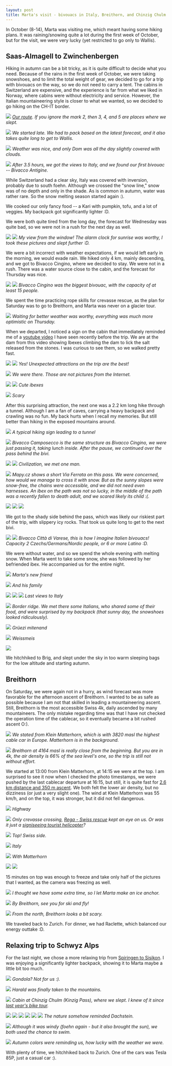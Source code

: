 ```yaml
---
layout: post
title: Marta's visit - bivouacs in Italy, Breithorn, and Chinzig Chulm
---
```


In October (8-14), Marta was visiting me, which meant having some hiking plans. It was raining/snowing quite a lot during the first week of October, but for the visit, we were very lucky (yet restricted to go only to Wallis).

## Saas-Almagell to Zwinchenbergen

Hiking in autumn can be a bit tricky, as it is quite difficult to decide what you need. Because of the rains in the first week of October, we were taking snowshoes, and to limit the total weight of gear, we decided to go for a trip with bivouacs on the way, so we do not need to carry a tent. The cabins in Switzerland are expensive, and the experience is far from what we liked in Norway, where cabins were without electricity and service. However, the Italian mountaineering style is closer to what we wanted, so we decided to go hiking on the CH-IT border.

![](https://lh3.googleusercontent.com/1fu2Q41zW15Tg_Z-RNE9D6rRPCNquvWJqvbsivNQbECxEl5QTzsp0GxQJp7eouWU-AAeOXybH-jsXKnK7v38Xby_N4ujyRumiTlCQFfhMW8ILIjVpt5NJWT-pwYv2c21Kt_dm5uwN70=w2384-h1341-no)
*[Our route](https://en.mapy.cz/s/nosutatega). If you ignore the mark 2, then 3, 4, and 5 are places where we slept.*

![](https://lh3.googleusercontent.com/wvAZrTtafczhhdw1giAb47maUVWK6ggmggb68ZMTJQx5RSWMB_Ip5BOFr4CJR_zBGAzob_zz0ZArgg-oZsY40Tjpg4b64Q-SLmUpfdWm1QAcjWN8E8DyOmHQvB86YrW2ofvcUBJB1k0=w2560-h854-no)
*We started late. We had to pack based on the latest forecast, and it also takes quite long to get to Wallis.*

![](https://lh3.googleusercontent.com/WDR92JPWiP72k6H_2ZaY7WgnFwNZ45n3NMtl489NAZDpA3P7alrobPOwTnLbCsrpjsP8bNoRxtUAMM39NKRp0_aDSZDNb67fAmqaZYm3dnlFukWNPGF0IozQiGimHPMeKA-Q8W3UfeM=w2560-h1440-no)
*Weather was nice, and only Dom was all the day slightly covered with clouds.*

![](https://lh3.googleusercontent.com/lWO_L63oY1hAB36f-LZ3Jc6HNJlr1315FZVrTETNKQWXTB417fRP-44XOVb-aR9YTsJMnSH5pYnFA-YeQym1uKKUjGse70mfPzP0T7CZP1BLRTSXwz5UvVu2O-Td8_hSGNo6xYgjYZ4=w2560-h949-no)
*After 3.5 hours, we got the views to Italy, and we found our first bivouac -- Bivacco Antigine.*

While Switzerland had a clear sky, Italy was covered with inversion, probably due to south foehn. Although we crossed the "snow line," snow was of no depth and only in the shade. As is common in autumn, water was rather rare. So the snow melting season started again :).

We cooked our only fancy food  -- a Kari with pumpkin, tofu, and a lot of veggies. My backpack got significantly lighter :D.

We were both quite tired from the long day, the forecast for Wednesday was quite bad, so we were not in a rush for the next day as well.

![](https://lh3.googleusercontent.com/9aOcpci11dFKw7hbiis7sOzbfFd_SHlUS27X_bpDVE-KKn2pJLY3UGjVrP_5n1e2IXXBQpm7pFSTPXr_H2-TDBmOqNlQ9d0Ms9EeieNHmstr7zN3Fh1ZdT43rRdLLRULZbaLDorr924=w2160-h1440-no)
![](https://lh3.googleusercontent.com/1cvyhJDV_Jc2S6_UaJt7WoKhEXKSdRuWEPVq1RV55kdWJJ2te0IalHYfdX3UVrdlV8LDjn30cCvICOszuUCweUcztZSCGIa6xqOVOPZ6J9xP_Gg-gTGoPD1KCb4m6ANzOmWUbK4CI7A=w2160-h1440-no)
*My view from the window! The alarm clock for sunrise was worthy, I took these pictures and slept further :D.*

We were a bit incorrect with weather expectations, if we would left early in the morning, we would evade rain. We hiked only 4 km, mainly descending, and we got to Bivacco Cingino, where we decided to stay. We were not in a rush. There was a water source close to the cabin, and the forecast for Thursday was nice.

![](https://lh3.googleusercontent.com/FwmjCKia28c_heksg8pKTMWTfdl8vboog5q-PDcKKRaO4r_-1zgrfbjlbabOWJPj6-S1ZgayQmYMlx7ZxIJp23vXdxYtxtl6P4Kt25PVRxlfRueJbC5jALvmZbpua6T9YkIlVKDWGtw=w2160-h1440-no)
![](https://lh3.googleusercontent.com/i1jDFKYovjNE7y4ZBCji1do0k2fS6I2302UwZH_7wIKFWb9ynD-M-1-BHdZspwO0pbKe41jCsAvtpyC_NV4x5Arp1AfhKiRInPdquij_F29OaP8BLbR7wHdQgkGdwg5H_VOTKOac1sw=w960-h1440-no)
*Bivacco Cingino was the biggest bivouac, with the capacity of at least 15 people.*

We spent the time practicing rope skills for crevasse rescue, as the plan for Saturday was to go to Breithorn, and Marta was never on a glacier tour.

![](https://lh3.googleusercontent.com/6qhvhQ_sdKFNGj_GqD0WPVIBz9JqUOt3qmjNhXKd46_Bu592wDw448BrDdQXGGesQ2PPoGD-jLr238tA4oBrKb4YJPjgRKARzpnEaMFa4KR5aQ19n5vyEYDdqyeZLpDA8cbe0kSkYio=w2160-h1440-no)
*Waiting for better weather was worthy, everything was much more optimistic on Thursday.*

When we departed, I noticed a sign on the cabin that immediately reminded me of a [youtube video](https://www.youtube.com/watch?v=RG9TMn1FJzc) I have seen recently before the trip. We are at the dam from this video showing Ibexes climbing the dam to lick the salt released from the stones. I was curious to see them, so we walked pretty fast.

![](https://lh3.googleusercontent.com/FWcIkGO5P5TyJvr5gk6WOnRBjHFvDQ3om3UuGuaiG61P6yy1g36LsE2aX_7fOUNTOnCaGDMtAQcpG0iMR_5E5V9mHZCUBtLm6dkBqHWVp35M-PmDkDSmTotiTagk1Ni209-CnUXBcBI=w2160-h1440-no)
![](https://lh3.googleusercontent.com/p9Ah80vqD4AtYao1Or_9biQ1SnaF4I1HVzssTOwWlCwPT0izztI_UaZ505hlax1LGcZWM0sRXSlH3A49S7WV6OezBcM9QY13SleMUSOMvHpk6nCSsVISiftqAMkzHy4mo8ePers_1zQ=w2160-h1440-no)
*Yes! Unexpected attractions on the trip are the best!*

![](https://lh3.googleusercontent.com/DKsUxBMgpoz7NmqwfDk4ioSjYlrTGk4AEU0PPvRWRmduQau4O5zPUOMcNB65Vi1JB1hMwNIj9jSJH-wxZ6UHEiNjaN47crGvmVzV2YEwBvXcFXzIrNnQawIIohViCqlYg2XbCE5mHS0=w2160-h1440-no)
*We were there. Those are not pictures from the Internet.*

![](https://lh3.googleusercontent.com/Dnwg3mJ3DFPsRNxrynzAUnnROX5H89WVXGM5cNQvZEEvYPRIzWud784KbAJTJukDbJSxG4eJRCx59IiVP5n_2ciuROFPeN406td-VhhlRQo1hbGK2h75o07LBldJPTepsCpszX9FJ54=w960-h1440-no)
![](https://lh3.googleusercontent.com/sNNeAGbpTevqvCm-FMhJ_J7Q4uTTcHW77k8zCMDD96n7uaW1N_sqIAPlE7Tl9WaNnk3lA3dPF2IGxP0tH3zpnUAe5cCzCfqezHwlNCY8YdT0tm_wbRQI53ViET97iJr-e6KJFGFwNbY=w2160-h1440-no)
*Cute ibexes*

![](https://lh3.googleusercontent.com/AVQgK4UPjG7XijiWJphBLoYEBL_RuN0F2NZ4Vb6YN0kSu3hgwlrCtqJuShyuR0zd6lEdMsSdPtZXOuSkyjHzx2RanMyxjI3NJZyWFh12epIkTjD3gWoVFB7AaGcasfmXRplzFU4xBWw=w2160-h1440-no)
*Scary*

After this surprising attraction, the next one was a 2.2 km long hike through a tunnel. Although I am a fan of caves, carrying a heavy backpack and crawling was no fun. My back hurts when I recall my memories. But still better than hiking in the exposed mountains around.

![](https://lh3.googleusercontent.com/ie42wwg_C7rCUraJE1ShKyKGMIySphryahJII0cl2b22TDU-QPBVdTqBVIzUB9-67nzDkGkLo130ruEwVo0ASsl78CWke78-siMx74QndIyKopg0X-h_mdBPuVqKkrglzJ1ht_YWfFo=w2160-h1440-no)
*A typical hiking sign leading to a tunnel*

![](https://lh3.googleusercontent.com/CXXSJ6WBUfGrpyfKwyPHHmH_GcJw1mQ8zH2PXIMaMKqnDufodwDvnHcAViX7hs_QrTD_faUE8bbwtZUzgn93RztsWKf6skQqjQWaxXItCKKH-lB0BG9Q64c9iowN6IGDsM7rSmsaCDA=w2160-h1440-no)
*Bivacco Camposecco is the same structure as Bivacco Cingino, we were just passing it, taking lunch inside. After the pause, we continued over the pass behind the bivi.*

![](https://lh3.googleusercontent.com/IzJ2iQBCjBL46TSR3HOTeVzm_uoruqi6HEboy3yi0msKKGb-KEdevqukzlXFxVlBD-kwV2Vnf-kKCUFjmM5iiKvW8RY1VvwT0iqLOLT0xalRVFTTe_GrcQdUKZ2cX9CRKuGRYV5047c=w2160-h1440-no)
![](https://lh3.googleusercontent.com/7SFHSvrJwkZzArOdtKbH9Twsw1bdtnfgOJvbElz3eMwCphcdjuQS_9ddQqNcsCqf8uMrO1sNDXOHv3kMjwbh6MD1eruRwE0PxRADkZgohw7B_B4bVDH8Zg3qJGLqO4ENxBwjQBOiLy0=w2160-h1440-no)
*Civilization, we met one man.*

![](https://lh3.googleusercontent.com/49wmMUIqa1pNLI0EV9_2-aTKMDTRm43lyo9920SEfY300fKuMSciVRWd9gPYPPR7Ggw_OUWZrcBb0AkTxmUXx8S7rRw5UbltLmzHwCSNhuqYS3ir_7W8jBPIoS_KpWY5qROE7efnM6A=w2160-h1440-no)
*Mapy.cz shows a short Via Ferrata on this pass. We were concerned, how would we manage to cross it with snow. But as the sunny slopes were snow-free, the chains were accessible, and we did not need even harnesses. An ibex on the path was not so lucky, in the middle of the path was a recently fallen to death adult, and we scared likely its child :(.*

![](https://lh3.googleusercontent.com/eGXLDcK9wBwDdpjjGcH5wKDkQVtw9j7ft-10XBJeOeWTeU41rUQjjLZ0g6jRCyPY304RHFR-h4zwK5JsV35F5HFbYh4xJDpyATKCqX8Rfg-ZkJgO95JwwK_S1lU3N77B1nyMeO7j2zk=w2560-h557-no)
![](https://lh3.googleusercontent.com/e3viUJ4lxy3U2oKUil_kSi1puN5PCXiAq8CnBXk7H0rUqHqG1Co54xZeEiE2_Zsyr2Iq81mQ5aRMQ4vpAEer7oX5pvfdg2pvS96nud26KsJtVCV6arCXURa5o0YSD3IfJriUH5E4kEY=w2160-h1440-no)
![](https://lh3.googleusercontent.com/YuRkaMmmf3JGDEsMz_6Q7a55K4UHqG0LzMyd_D4XMStXqD-cDEBwqDfV5bgf2G9D0NJC1nNJ7mHIN0g0T16aHeFvxlAKkB8AX38GtTuZ1ACuF4TLgrwjX0MvGkduoweCDH1Gsb5PK-0=w2160-h1440-no)

We got to the shady side behind the pass, which was likely our riskiest part of the trip, with slippery icy rocks. That took us quite long to get to the next bivi.

![](https://lh3.googleusercontent.com/o0usMN3qeYOsykUGvZwcGTjdVRZXSujtLVmd67u4IqoC5Fpz8wCNWRg1PhjVhT_gNEW_w1xHDxQahkacag41f6xDzCTsYmwaoNh-vU_PdUnPhyVLU0li7gWhUhY76jOvpNXhkbwRJdo=w2160-h1440-no)
![](https://lh3.googleusercontent.com/j6CK4SIh428QzKzjUaWPo5LgiiO7febgfY_0hraUuSTbKpi5lXF4-9ZEmGRKpYpCvtQw65tZPs-OixVXhFTHNosesfkyj6wrqzfi__sbx4AgUIdUO7vHcwGj0-4xTa9RB6LfEaZv0e0=w2160-h1440-no)
*Bivacco Città di Varese, this is how I imagine Italien bivouacs! Capacity 2 Czechs/Germans/Nordic people, or 6 or more Latino :D.*

We were without water, and so we spend the whole evening with melting snow. When Marta went to take some snow, she was followed by her befriended ibex. He accompanied us for the entire night.

![](https://lh3.googleusercontent.com/1InZKJEMD95WNC4jsH2Uq8eZoBaId3atwxKKp1K155nej905qdgEi-JDB3fR6TUHe34dcqB24TajHygHcSLDXi85PhCgjF46v1b0e-COWY0W_yAbD9AKxl-880LmbpQP9EXUTeRGnpo=w2160-h1440-no)
*Marta's new friend*

![](https://lh3.googleusercontent.com/CMplUC4T8fTZOlyQnxLt7xg6hu9A2-eLWfAwkKGbsoXVFEEDtZQMpohA4P6EYLs58gdV7ivm6Eg_d9Nb36oMFUiV52YVjHNO-v6QaDi-Qaz9406MV-jqAABRg82Phj79QTTA0BZDgc0=w2160-h1440-no)
*And his family*

![](https://lh3.googleusercontent.com/BAMhy5fgrOHXM0UNCqjw1dwRJygnzCgUuB3Fj7HNKGdTSIWTdc0AWEfsiTe1u4nyQHU9HjtBJmZrojQcGTIIKpUFxVA8PYzxUJErra4NY2vSoLfy4wwszUt7_7qdhxa-sMmfUxr47P0=w2200-h1238-no)
![](https://lh3.googleusercontent.com/5e0aw29s91XFKKx6xhzGjBLESyi8RadPRvRS0TDJFbSw98GVwKXv93V3jY7S-zmKOIcvcuYIeLAftNP9HfLOv9A71jhdDLKNVPA6cTlckozH335BBdNhhzRrUn3c2T2lBQhYslZomcI=w2560-h663-no)
![](https://lh3.googleusercontent.com/ivaUnzg9pF8vOInjW-3VKXG6O6Pctj7BMQB6z8HbfN2EYTlk8rCJQYW2bm6rC-w2fpovTvzADnuuS9e_YoHJEWUkL56QL232LJjw9YslYv244ptDZOSht92n32Lr-Qcfz_rUUrNhxhc=w2160-h1440-no)
*Last views to Italy*

![](https://lh3.googleusercontent.com/Apu-HRYggUJs43DKCEHl4M0Jx_xQHYMGsgML71d9qOd81F1ka2iBi6HiQkcAshKm9ZP5Thhjmahuaq1bAaXW8F3VxZyEVwsTs1jmple0gYYkesBz3qaREF2vG-0JQNXvpnZy4h16b4w=w960-h1440-no)
*Border ridge. We met there some Italians, who shared some of their food, and were surprised by my backpack (that sunny day, the snowshoes looked ridiculously).*

![](https://lh3.googleusercontent.com/STSUxpU0RAgx-SHT2eIlaKQfaSjcmM3aay62iJGNtVptiB0sIZX2ZDdcQHj5E_nfYqsrCLdyblAO5zHqtIOg_qgrraA9GP2_epDi2TKoo1Sze5lDu9NeTaXA9ao8eBY-cKLdPMD1uro=w2160-h1440-no)
*Grüezi mitenand*

![](https://lh3.googleusercontent.com/E-WrfX6aewYWpU2Ij9GI9jcClS9Fg4ocmSpj-ySu63O1ERncyZ-doKGnYQfDuNLfWWfr8dZmzW1ujNRDU6Lg4348gMgC6GgrXUX8hRUImHA2kEyoRxs67E2QRDJKgeExkiUN17ZtSrw=w960-h1440-no)
*Weissmeis*

![](https://lh3.googleusercontent.com/8NGTjkRTBjl9fJEoDDNY3l1N_DyMOLscdaEROlTlSECOqrxpitPow0KgHtX5WKWf7ysRMTPU98zUOlFXTBxkNy8FfbTRs1ve8WGClcAmkjx3lXQux96Fa-JjxSJ1Q_v8e12e18Gu6L0=w2560-h904-no)

We hitchhiked to Brig, and slept under the sky in too warm sleeping bags for the low altitude and starting autumn.

## Breithorn

On Saturday, we were again not in a hurry, as wind forecast was more favorable for the afternoon ascent of Breithorn. I wanted to be as safe as possible because I am not that skilled in leading a mountaineering ascent. Still, Breithorn is the most accessible Swiss 4k, daily ascended by many mountaineers. The only mistake regarding time was that I have not checked the operation time of the cablecar, so it eventually became a bit rushed ascent O:).

![](https://lh3.googleusercontent.com/eVHjTPI2V8vanRC4Li9vMsnr8UXbbjcerRHIoNs3f-tu6F5zldp6_ywg6PpqCb4GsbRoR3o2yDbZmGeogtNlrd2pNu8CE95HHo_bECXGda8BxqIkV4MBPnJFQx50FNsbBMLDBplbQKo=w2160-h1440-no)
*We stated from Klein Matterhorn, which is with 3820 masl the highest cable car in Europe. Matterhorn is in the background.*

![](https://lh3.googleusercontent.com/Rjsi-7rcKgv2WwgX14uhsQvXrQbG2uv2bxk27jsm2y_CwNCC6VWPcaUwebpJ2TeI2yc6p4bFyHLfGcnE5KSb5QtzsaH6nsCcEde0-zdJr3KN3o1HUh1grf-m1U-HwzMHkT4MtMJ7kKQ=w2160-h1440-no)
*Breithorn at 4164 masl is really close from the beginning. But you are in 4k, the air density is 66% of the sea level's one, so the trip is still not without effort.*

We started at 13:00 from Klein Matterhorn, at 14:15 we were at the top. I am surprised to see it now when I checked the photo timestamps, we were pushed by the last cablecar departure at 16:15, but still, it is quite fast for [2.6 km distance and 350 m ascent](https://en.mapy.cz/s/johekegava). We both felt the lower air density, but no dizziness (or just a very slight one). The wind at Klein Matterhorn was 55 km/h, and on the top, it was stronger, but it did not fell dangerous.

![](https://lh3.googleusercontent.com/uPWbSJpRwQaK1XmvPOPMrfQgkJfS_dtR3WpEDe4FnR0_R3tAEzqBYYEvWFMK-bMuXx9rs5IdaZU0ogRxzRwnlzzxLk2xYliQUyLItktd9eX9eavmRK6o_bwj8dnvwOh3IbCOgI-7u2Y=w2160-h1440-no)
*Highway*

![](https://lh3.googleusercontent.com/CdKi-mm3utQdAOIFtcaMIWdAV2UnF_wL68jk0pek8OyZz6s_i1INySmE-xW-jFc2BzmgVrVq1LDSwy2SeVPgARxbthQy2IEDehhVIVvji-QVOTUbdl_hcnmbzGmMVlZkRLgkCAAD1Qg=w2160-h1440-no)
*Only crevasse crossing, [Rega - Swiss rescue](https://www.rega.ch/en/explore-rega/in-words-and-pictures#pictures) kept an eye on us. Or was it just a [signiseeing tourist helicopter](https://www.zermatt.ch/en/Media/Offers-Articles/Helicopter-Sightseeing-Flight)?*

![](https://lh3.googleusercontent.com/yNhKZhltL6Kxt0o2VlUP3u2ERPC6TWAnGFA9nuWArl42ycHAiUDTOGsdBUttyyJzeLJCKOAJ0GYvan9QBOxTziBjlgvZrJNWNWs0SuAT-glLFeX58ClRxb2LLtLmC4al_evsTCTIkxo=w2200-h520-no)
*Top! Swiss side.*

![](https://lh3.googleusercontent.com/r7EIPavTA9RRx1uNbluke6MvHAJJJKUCWpefEAu9bJlcO79mHiD6PfG2SajweZ-iNlBEZJEJkmGtSEsG0AYtHH9h4gmifLADqtugUq71hMOaOpDpyIh7SjQFsTYy8Z5h2XWm5fHLpQs=w2560-h760-no)
*Italy*

![](https://lh3.googleusercontent.com/RtlKzhIXDyyColVSlzthE7Ju3qEK4waEunnyGGaDfuuVgI6Kxm4GUK7oNhFNZwnKgpFEZixCHHjbD7jTybqCQ61qi19zL-Xgi_IYq_YsTtfniZ1XDxVyI7hTle-UADqgGDYkMqVAVa8=w2160-h1440-no)
*With Matterhorn*

![](https://lh3.googleusercontent.com/c7Bo4LZP1zWjdi2QPz3cLU7PN80mhvKp0n7b6bWcp2L_Gh9avMtYwIyCJpIRKpS7LZSgFsU1loxTjcZIvq5L8Ixaj4_i4ti9wny1hqVENf6lOTEdc8TtwOviF7Ein7kqg2F3aA8Uoe0=w2160-h1440-no)
![](https://lh3.googleusercontent.com/LyUa2Li3xbGCKDHm_o79BPK8N8OJtvIYd0m4UvqPzz9mtGO0PMRC6hGYw3v7mvBm3oWD5c9Vt8vBXiuIXhGdw5UTqiCV88_Za9OzGsxhXzc0fZeaeZKzzl5hbEHlZQOU0Uf3QeP8s9k=w2160-h1440-no)

15 minutes on top was enough to freeze and take only half of the pictures that I wanted, as the camera was freezing as well.

![](https://lh3.googleusercontent.com/5NZe6AcSb1eYF9UL8Mwufe6DWAViruLjJism8sW1_0MhksM_CkJPNP7B3QTWSWYmTGB0InPFvgl6eosGw0OQDHAuUVs4vGE4SfzZq6aCvYIlqTOWCl_qFd_znz8tovsLvqs5QREraXc=w1200-h1801-no)
*I thought we have some extra time, so I let Marta make an ice anchor.*

![](https://lh3.googleusercontent.com/AZosVty_vc2k9bafOItkxDYWrcuOMGP05eZc8JzGzrc2GPsDNkmjar4Yz4mYxbCZWFKNg2yeyECkcWOHz7HHiARgF0FDVQZNZN-b8BQ8q1FRu4hO7BaluR2H-UVGwxNne7K_z_GT_RM=w2160-h1440-no)
*By Breithorn, see you for ski and fly!*

![](https://lh3.googleusercontent.com/haJm55-bQpCNzFS4qLhAVSMA30psnQE2jPvG-T-bnCDRuuY3u-jOvHH4VouT7AI1Zx6ni8zzk91XoxD6dr2RGcKRvcUj3UrVMJeaObssmeUGmutz32iRGcr7Z_jphoDU_Zl7X9BYbx4=w2560-h1440-no)
*From the north, Breithorn looks a bit scary.*

We traveled back to Zurich. For dinner, we had Raclette, which balanced our energy outtake :D.


## Relaxing trip to Schwyz Alps

For the last night, we chose a more relaxing trip from [Spiringen to Sisikon](https://en.mapy.cz/s/karekocoma). I was enjoying a significantly lighter backpack, showing it to Marta maybe a little bit too much.

![](https://lh3.googleusercontent.com/Gp53t3--PuNeNE2cTuqXN7jTh7fR76fbcXpEQ3vMNgG-wDoRZEqAcIsM7eQRtvkT_YkwlxOlPrDT1eAc8bJcUkNxf3ZGWjbSns-bk1BmuAPyh87_sO2old_r1JPELtPWIf4b9-MmnrA=w2160-h1440-no)
*Gondola? Not for us :).*

![](https://lh3.googleusercontent.com/d5jFw7Z8Yb2jd8CqDUM3-pZplptgEsfxGuOpH4MYgTMHvPlu-6qDUW9uxA_KIHI9_hIu3bLJdSVOjiHcifRSuAhFbXv-GRnUQUK9PbeAM63EBtnL2ol0eTAdpZ1HhPp1ul3TcNHH2h0=w2160-h1440-no)
*Harald was finally taken to the mountains.*

![](https://lh3.googleusercontent.com/U5tpna9kKJUq6I0qEsiWS90fqtFkuLRYmw0kDoMBtZRi0QhzP__RNHZ9eQro9Z3NXnE6ICvFDYL2x0OLk9PpCbITNXi-i26kSzH-YWzhdrCmyRsqe0DFkbZ027AWVOEG0UFY0G0axM4=w2160-h1440-no)
*Cabin at Chinzig Chulm (Kinzig Pass), where we slept. I knew of it since [last year's bike tour](https://bender250.github.io/Active_weekend/).*

![](https://lh3.googleusercontent.com/pdqP85IJqFPwkPpTK5KES6MbgxahP4nQllYUfPeez0W1lTnMGf3TJMAVEIQXU9xwFVb7EPRUEmCdbbbHVI0UacWqWLjN-s0IWHix_O0dhg3ugw0J-TtWX5vens6wP5ZsTlxX5uPiGN0=w2160-h1440-no)
![](https://lh3.googleusercontent.com/phFKBpzJ-Txr6OsPKEe4U0NJ_UIe0M92Isvol-UWkGJUuvyvxdrBprPgPl7WYaKueF-LdV75ihA_5BrhWIhUkgzqA_2wt082OwMzjVayRYPFVWsIgT3Qd534ZnktcOR5Y1V20C5SXzo=w2160-h1440-no)
![](https://lh3.googleusercontent.com/zTtL2pPriKhWhSPYktJzTQ5kcQHjBQDXlEB3zEVq5_pRh21DFIIYsWUR8S5utqrd5DfDJI2230vlCgDMTBQ8wf2jRBtZ21nYoQ8y8GBBugOEHfvijbCkRbjzRzix4DitnTS3WzD-xZI=w2200-h790-no)
![](https://lh3.googleusercontent.com/eaYjbJI6ybU9cuo9jdKMou7Ko2WE6JVBY8rzLegMwdWYjtkEP9SZmIjSjz46tMqxyflrkrKyK2ypYR5LOW-3N02VChagoszJq8eROTY1qhTHrODfQ59Yrjxy2xbN5qstmbxqiveFvTE=w2160-h1440-no)
![](https://lh3.googleusercontent.com/VtQ7HrM6CgusCLaiXtkE0ixB7F3TjnkcX4oayiRm2ZTqDINKhJkT6wEqrN-OqdDqKVo9OtwD8cJOf0LK9Uy1E5vKdHIQlEf49iB8puO0o0eka4kaTG7NDRQep5bGKcOPWXe3b4Dseto=w2560-h653-no)
![](https://lh3.googleusercontent.com/Pyfeezg8EkTmRZiXWZQUAcKo_lQcuO9JyX0K3TQW7V0ScQE5IuIbeH94CQbueauIpfdwLBXfWgcBfpdNpkAiJOXzIXxxb4R0s3CQT8fZgUn9lCmAGyF42VlGEa8XFw0bbXorI6p-H9M=w2560-h1113-no)
*The nature somehow reminded Dachstein.*

![](https://lh3.googleusercontent.com/H8heiXN9cE6IMVg_xE__5LoZjqfuxQoTzfIxINtxIOAh1Bx6dOI0_KMejviKby-pWbcwAatOx_ocTt9FVX8ubzM8tTFAsKHEx_SvClbJKwxbf1-eAmAEjka6jeH7lhY2WrVtoI78twA=w2160-h1440-no)
*Although it was windy (foehn again - but it also brought the sun), we both used the chance to swim.*

![](https://lh3.googleusercontent.com/-Cdb3yMJqE0HcOk-8hNHvV9RcMD6Xs1-Ew58Oc5hq3MwvAh5VoGjmoIu-kzaKtGnw2fVaQfifCeaD0_69XjGkeWKNsCQa29MldppXiyBXnwnb2GUTute-JVdoHAzzj-7tbJoldxrbB0=w2160-h1440-no)
*Autumn colors were reminding us, how lucky with the weather we were.*

With plenty of time, we hitchhiked back to Zurich. One of the cars was Tesla 85P, just a casual car :).

